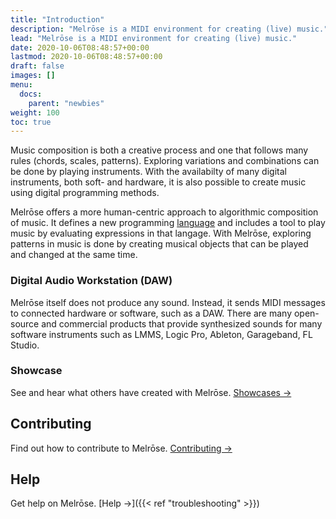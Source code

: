 ```yaml
---
title: "Introduction"
description: "Melrōse is a MIDI environment for creating (live) music."
lead: "Melrōse is a MIDI environment for creating (live) music."
date: 2020-10-06T08:48:57+00:00
lastmod: 2020-10-06T08:48:57+00:00
draft: false
images: []
menu:
  docs:
    parent: "newbies"
weight: 100
toc: true
---
```


Music composition is both a creative process and one that follows many rules (chords, scales, patterns). Exploring variations and combinations can be done by playing instruments. With the availabilty of many digital instruments, both soft- and hardware, it is also possible to create music using digital programming methods. 

Melrōse offers a more human-centric approach to algorithmic composition of music. It defines a new programming [language](/docs/reference/dsl/) and includes a tool to play music by evaluating expressions in that langage. With Melrōse, exploring patterns in music is done by creating musical objects that can be played and changed at the same time.


### Digital Audio Workstation (DAW)

Melrōse itself does not produce any sound.
Instead, it sends MIDI messages to connected hardware or software, such as a DAW.
There are many open-source and commercial products that provide synthesized sounds for many software instruments such as LMMS, Logic Pro, Ableton, Garageband, FL Studio.

### Showcase

See and hear what others have created with Melrōse. [Showcases →](https://www.youtube.com/results?search_query=melr%C5%8Dse)

## Contributing

Find out how to contribute to Melrōse. [Contributing →](https://github.com/emicklei/melrose)

## Help

Get help on Melrōse. [Help →]({{< ref "troubleshooting" >}})
